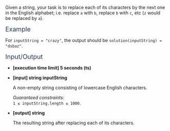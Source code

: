 <div class="markdown -arial"><p>Given a string, your task is to replace each of its characters by the next one in the English alphabet; i.e. replace <code>a</code> with <code>b</code>, replace <code>b</code> with <code>c</code>, etc (<code>z</code> would be replaced by <code>a</code>).</p>
<p><span class="markdown--header" style="color:#2b3b52;font-size:1.4em">Example</span></p>
<p>For <code>inputString = "crazy"</code>, the output should be <code>solution(inputString) = "dsbaz"</code>.</p>
<p><span class="markdown--header" style="color:#2b3b52;font-size:1.4em">Input/Output</span></p>
<ul>
<li>
<p><strong>[execution time limit] 5 seconds (ts)</strong></p>
</li>
<li>
<p><strong>[input] string inputString</strong></p>
<p>A non-empty string consisting of lowercase English characters.</p>
<p><em>Guaranteed constraints:</em><br>
<code>1 ≤ inputString.length ≤ 1000</code>.</p>
</li>
<li>
<p><strong>[output] string</strong></p>
<p>The resulting string after replacing each of its characters.</p>
</li>
</ul>


</div>